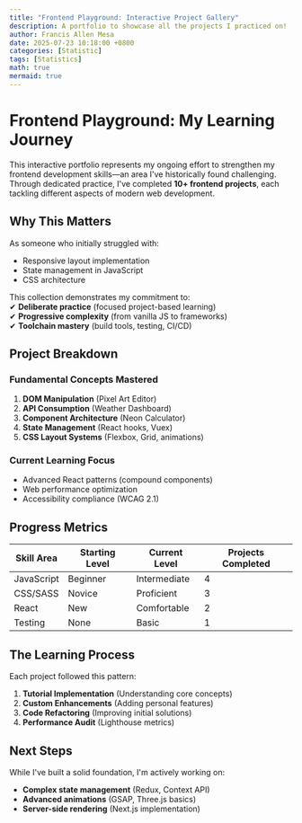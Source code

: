 ```yaml
---
title: "Frontend Playground: Interactive Project Gallery"
description: A portfolio to showcase all the projects I practiced on!
author: Francis Allen Mesa
date: 2025-07-23 10:18:00 +0800
categories: [Statistic]
tags: [Statistics]
math: true
mermaid: true
---
```


# **Frontend Playground: My Learning Journey**  

This interactive portfolio represents my ongoing effort to strengthen my frontend development skills—an area I've historically found challenging. Through dedicated practice, I've completed **10+ frontend projects**, each tackling different aspects of modern web development.  

## **Why This Matters**  

As someone who initially struggled with:  
- Responsive layout implementation  
- State management in JavaScript  
- CSS architecture  

This collection demonstrates my commitment to:  
✔ **Deliberate practice** (focused project-based learning)  
✔ **Progressive complexity** (from vanilla JS to frameworks)  
✔ **Toolchain mastery** (build tools, testing, CI/CD)  

## **Project Breakdown**  

### **Fundamental Concepts Mastered**  
1. **DOM Manipulation** (Pixel Art Editor)  
2. **API Consumption** (Weather Dashboard)  
3. **Component Architecture** (Neon Calculator)  
4. **State Management** (React hooks, Vuex)  
5. **CSS Layout Systems** (Flexbox, Grid, animations)  

### **Current Learning Focus**  
- Advanced React patterns (compound components)  
- Web performance optimization  
- Accessibility compliance (WCAG 2.1)  

## **Progress Metrics**  

| Skill Area          | Starting Level | Current Level | Projects Completed |  
|---------------------|----------------|---------------|--------------------|  
| JavaScript          | Beginner       | Intermediate  | 4                  |  
| CSS/SASS           | Novice         | Proficient    | 3                  |  
| React              | New            | Comfortable   | 2                  |  
| Testing            | None           | Basic         | 1                  |  

## **The Learning Process**  

Each project followed this pattern:  
1. **Tutorial Implementation** (Understanding core concepts)  
2. **Custom Enhancements** (Adding personal features)  
3. **Code Refactoring** (Improving initial solutions)  
4. **Performance Audit** (Lighthouse metrics)  

## **Next Steps**  

While I've built a solid foundation, I'm actively working on:  
- **Complex state management** (Redux, Context API)  
- **Advanced animations** (GSAP, Three.js basics)  
- **Server-side rendering** (Next.js implementation)  
